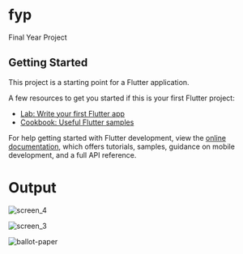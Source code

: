 # fyp

Final Year Project

## Getting Started

This project is a starting point for a Flutter application.

A few resources to get you started if this is your first Flutter project:

- [Lab: Write your first Flutter app](https://docs.flutter.dev/get-started/codelab)
- [Cookbook: Useful Flutter samples](https://docs.flutter.dev/cookbook)

For help getting started with Flutter development, view the
[online documentation](https://docs.flutter.dev/), which offers tutorials,
samples, guidance on mobile development, and a full API reference.

# Output
![screen_4](https://github.com/Hannanfaisal/FYP-Mobile-App/assets/92662090/211291fb-2cd0-469f-a2b0-43ca371d237d)    

![screen_3](https://github.com/Hannanfaisal/FYP-Mobile-App/assets/92662090/559ee39e-fbdd-4c59-b5a8-91be2ab290fb)

![ballot-paper](https://github.com/Hannanfaisal/FYP-Mobile-App/assets/92662090/39529eb9-7970-4a87-916e-02003f06236a)

